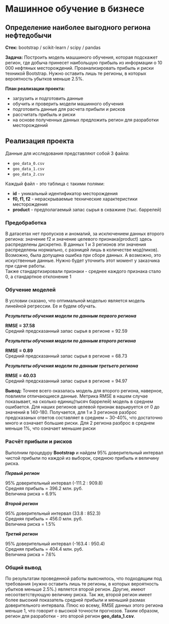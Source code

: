 # Машинное обучение в бизнесе

## Определение наиболее выгодного региона нефтедобычи

**Стек:** bootstrap / scikit-learn / scipy / pandas

**Задача:** Построить модель машшиного обучения, которая подскажет регион, где добыча принесет наибольшую прибыль из информации о 10 000 нефтяных месторождений. Проанализировать прибыль и риски техникой Bootstrap. Нужно оставить лишь те регионы, в которых вероятность убытков меньше 2.5%.

**План реализации проекта:**
* загрузить и подготовить данные
* обучить и проверить модели машинного обучения
* подготовить данные для расчета прибыли и рисков
* рассчитать прибыль и риски
* на основе полученных данных предложить регион для разработки месторождений

## Реализация проекта

Данные для исследования представляют собой 3 файла:
 - `geo_data_0.csv`
 - `geo_data_1.csv`
 - `geo_data_2.csv`

Каждый файл - это таблица с такими полями:
 - **id** - уникальный идентификатор месторождения
 - **f0, f1, f2** - нераскрываемые технические характеристики месторождения
 - **product** - предполагаемый запас сырья в скважине (тыс. баррелей)

### Предобработка

В датасетах нет пропусков и аномалий, за исключением данных второго региона: значение f2 и значение целевого признака(product) здесь распределены дискретно. В данных 1 и 3 регионов эти значения распределены нормально, с разницей лишь в количестве мод(пиков). Возможно, была допущена ошибка при сборе данных. А возможно, это искуственные данные. Нужно будет уточнить этот момент у заказчика при сдаче работы.  
Также стандартизировали признаки - среднее каждого признака стало 0, а стандартное отклонение 1

### Обучение моделей

В условии сказано, что оптимальной моделью является модель линейной регрессии. Ее и будем обучать.

***Результаты обучения модели по данным первого региона***

**RMSE = 37.58** <br>
Средний предсказанный запас сырья в регионе = 92.59

***Результаты обучения модели по данным второго региона***

**RMSE = 0.89**<br>
Средний предсказанный запас сырья в регионе = 68.73

***Результаты обучения модели по данным третьего региона***

**RMSE = 40.03**<br>
Средний предсказанный запас сырья в регионе = 94.97

**Вывод:**
Точнее всего оказалась модель для второго региона, наверное, повлияли отличающиеся данные. Метрика RMSE в нашем случае показывает, на сколько единиц(тысяч баррелей) модель в среднем ошибается. Для наших регионов целевой признак варьируется от 0 до значений в 140-180. Получается, для 1 и 3 регионов разброс предсказаных ответов составляет в среднем ~ 30-40%, что достаточно много и означает большие риски. Для 2 региона разброс в среднем меньше 1%, что означает меньшие риски


### Расчёт прибыли и рисков

Выполним процедуру **Bootstrap** и найдем 95% доверительный интервал чистой прибыли по каждой из выборок, среднюю прибыль и величину риска.

***Первый регион***  

95% доверительный интервал (-111.2 : 909.8)  
Средняя прибыль = 396.2 млн. руб.  
Величина риска = 6.9%  

***Второй регион***  

95% доверительный интервал (33.8 : 852.3)  
Средняя прибыль = 456.0 млн. руб.  
Величина риска = 1.5%  

***Третий регион***  

95% доверительный интервал (-163.4 : 950.4)  
Средняя прибыль = 404.4 млн. руб.  
Величина риска = 7.6%  

### Общий вывод

По результатам проведенной работы выяснилось, что подходящим под требования (нужно оставить лишь те регионы, в которых вероятность убытков меньше 2.5%.) является второй регион. Другие, имеют несоответствующую величину риска. Так же, второй регион имеет более высокий показатель средней прибыли и меньший размах доверительного интервала. Плюс ко всему, RMSE данных этого региона меньше 1, что говорит о высокой точности прогнозов.
Таким образом, регион для разработки - это второй регион **geo_data_1.csv**.